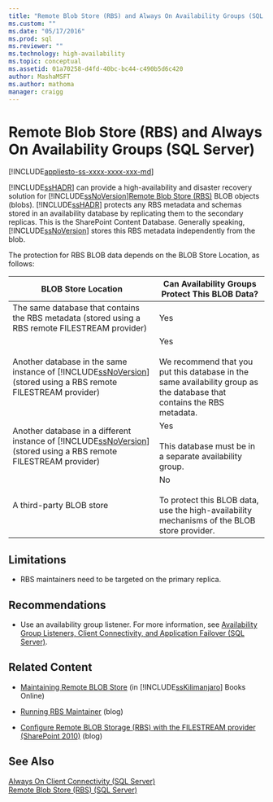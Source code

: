 ```yaml
---
title: "Remote Blob Store (RBS) and Always On Availability Groups (SQL Server) | Microsoft Docs"
ms.custom: ""
ms.date: "05/17/2016"
ms.prod: sql
ms.reviewer: ""
ms.technology: high-availability
ms.topic: conceptual
ms.assetid: 01a70258-d4fd-40bc-bc44-c490b5d6c420
author: MashaMSFT
ms.author: mathoma
manager: craigg
---
```

# Remote Blob Store (RBS) and Always On Availability Groups (SQL Server)
[!INCLUDE[appliesto-ss-xxxx-xxxx-xxx-md](../../../includes/appliesto-ss-xxxx-xxxx-xxx-md.md)]

  [!INCLUDE[ssHADR](../../../includes/sshadr-md.md)] can provide a high-availability and disaster recovery solution for [!INCLUDE[ssNoVersion](../../../includes/ssnoversion-md.md)][Remote Blob Store (RBS)](../../../relational-databases/blob/remote-blob-store-rbs-sql-server.md) BLOB objects (blobs). [!INCLUDE[ssHADR](../../../includes/sshadr-md.md)] protects any RBS metadata and schemas stored in an availability database by replicating them to the secondary replicas. This is the SharePoint Content Database. Generally speaking, [!INCLUDE[ssNoVersion](../../../includes/ssnoversion-md.md)] stores this RBS metadata independently from the blob.  
  
 The protection for RBS BLOB data depends on the BLOB Store Location, as follows:  
  
|BLOB Store Location|Can Availability Groups Protect This BLOB Data?|  
|-------------------------|-----------------------------------------------------|  
|The same database that contains the RBS metadata  (stored using a RBS remote FILESTREAM provider)|Yes|  
|Another database in the same instance of [!INCLUDE[ssNoVersion](../../../includes/ssnoversion-md.md)] (stored using a RBS remote FILESTREAM provider)|Yes<br /><br /> We recommend that you put this database in the same availability group as the database that contains the RBS metadata.|  
|Another database in a different instance of [!INCLUDE[ssNoVersion](../../../includes/ssnoversion-md.md)] (stored using a RBS remote FILESTREAM provider)|Yes<br /><br /> This database must be in a separate availability group.|  
|A third-party BLOB store|No<br /><br /> To protect this BLOB data, use the high-availability mechanisms of the BLOB store provider.|  
  
##  <a name="Limitations"></a> Limitations  
  
-   RBS maintainers need to be targeted on the primary replica.  
  
##  <a name="Recommendations"></a> Recommendations  
  
-   Use an availability group listener. For more information, see [Availability Group Listeners, Client Connectivity, and Application Failover &#40;SQL Server&#41;](../../../database-engine/availability-groups/windows/listeners-client-connectivity-application-failover.md).  
  
##  <a name="RelatedContent"></a> Related Content  
  
-   [Maintaining Remote BLOB Store](http://msdn.microsoft.com/library/gg316773\(SQL.105\).aspx) (in [!INCLUDE[ssKilimanjaro](../../../includes/sskilimanjaro-md.md)] Books Online)  
  
-   [Running RBS Maintainer](http://blogs.msdn.com/b/sqlrbs/archive/2010/03/19/running-rbs-maintainer.aspx) (blog)  
  
-   [Configure Remote BLOB Storage (RBS) with the FILESTREAM provider (SharePoint 2010)](http://blogs.msdn.com/b/mvpawardprogram/archive/2012/04/02/configure-remote-blob-storage-rbs-with-the-filestream-provider-sharepoint-2010.aspx) (blog)  
  
## See Also  
 [Always On Client Connectivity &#40;SQL Server&#41;](../../../database-engine/availability-groups/windows/always-on-client-connectivity-sql-server.md)   
 [Remote Blob Store &#40;RBS&#41; &#40;SQL Server&#41;](../../../relational-databases/blob/remote-blob-store-rbs-sql-server.md)  
  
  

